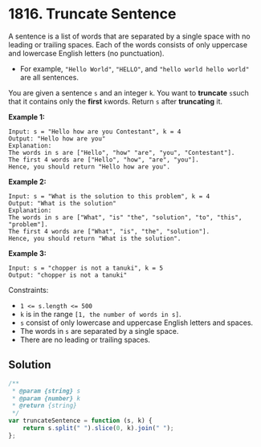 # 1816. Truncate Sentence

A sentence is a list of words that are separated by a single space with no leading or trailing spaces. Each of the words consists of only uppercase and lowercase English letters (no punctuation).

-   For example, `"Hello World"`, `"HELLO"`, and `"hello world hello world"` are all sentences.

You are given a sentence `s​​​​​​` and an integer `k​​​​​​`. You want to **truncate** `s`​​​​​​ such that it contains only the **first** `k​​​​`​​ words. Return `s​​​`​​​ after **truncating** it.

**Example 1:**

```
Input: s = "Hello how are you Contestant", k = 4
Output: "Hello how are you"
Explanation:
The words in s are ["Hello", "how" "are", "you", "Contestant"].
The first 4 words are ["Hello", "how", "are", "you"].
Hence, you should return "Hello how are you".
```

**Example 2:**

```
Input: s = "What is the solution to this problem", k = 4
Output: "What is the solution"
Explanation:
The words in s are ["What", "is" "the", "solution", "to", "this", "problem"].
The first 4 words are ["What", "is", "the", "solution"].
Hence, you should return "What is the solution".
```

**Example 3:**

```
Input: s = "chopper is not a tanuki", k = 5
Output: "chopper is not a tanuki"
```

Constraints:

-   `1 <= s.length <= 500`
-   `k` is in the range `[1, the number of words in s]`.
-   `s` consist of only lowercase and uppercase English letters and spaces.
-   The words in `s` are separated by a single space.
-   There are no leading or trailing spaces.

## Solution

```js
/**
 * @param {string} s
 * @param {number} k
 * @return {string}
 */
var truncateSentence = function (s, k) {
    return s.split(" ").slice(0, k).join(" ");
};
```
